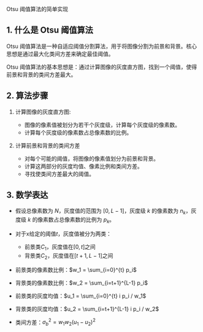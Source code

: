 Otsu 阈值算法的简单实现

## 1. 什么是 Otsu 阈值算法

Otsu 阈值算法是一种自适应阈值分割算法，用于将图像分割为前景和背景。核心思想是通过最大化类间方差来确定最佳阈值。

Otsu 阈值算法的基本思想是：通过计算图像的灰度直方图，找到一个阈值，使得前景和背景的类间方差最大。

## 2. 算法步骤

1. 计算图像的灰度直方图:
    - 图像的像素值被划分为若干个灰度级，计算每个灰度级的像素数。
    - 计算每个灰度级的像素数占总像素数的比例。

2. 计算前景和背景的类间方差
    - 对每个可能的阈值，将图像的像素值划分为前景和背景。
    - 计算这两部分的灰度均值、像素比例和类间方差。
    - 寻找使类间方差最大的阈值。

## 3. 数学表达
- 假设总像素数为 $N$，灰度值的范围为 $[0, L-1]$，灰度级 $k$ 的像素数为 $n_k$，灰度级 $k$ 的像素数占总像素数的比例为 $p_k$。
- 对于x给定的阈值$t$，灰度值被分为两类：
    - 前景类$C_1$，灰度值在$[0, t]$之间
    - 背景类$C_2$，灰度值在$[t+1, L-1]$之间

- 前景类的像素数比例：$w_1 = \sum_{i=0}^{t} p_i$
- 背景类的像素数比例：$w_2 = \sum_{i=t+1}^{L-1} p_i$
- 前景类的灰度均值：$u_1 = \sum_{i=0}^{t} i p_i / w_1$
- 背景类的灰度均值：$u_2 = \sum_{i=t+1}^{L-1} i p_i / w_2$
- 类间方差：$\sigma_b^2 = w_1 w_2 (u_1 - u_2)^2$